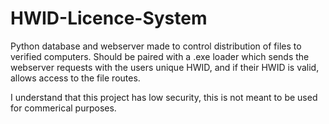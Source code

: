# HWID-Licence-System

Python database and webserver made to control distribution of files to verified computers. Should be paired with a .exe loader which sends the webserver requests with the users unique HWID, and if their HWID is valid, allows access to the file routes.

I understand that this project has low security, this is not meant to be used for commerical purposes.
